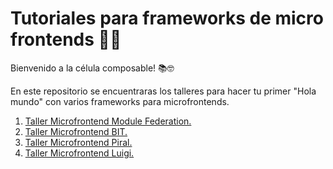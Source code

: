 # Tutoriales para frameworks de micro frontends 👨‍🏫

Bienvenido a la célula composable! 📚🤓

En este repositorio se encuentraras los talleres para hacer tu primer "Hola mundo" con varios frameworks para microfrontends.


1. [Taller Microfrontend Module Federation.](./)
2. [Taller Microfrontend BIT.](./Taller\Microfrontend\con\Luigi.pdf)
3. [Taller Microfrontend Piral.](your-project-name/tree/master/your-subfolder)
4. [Taller Microfrontend Luigi.](your-project-name/tree/master/your-subfolder)
